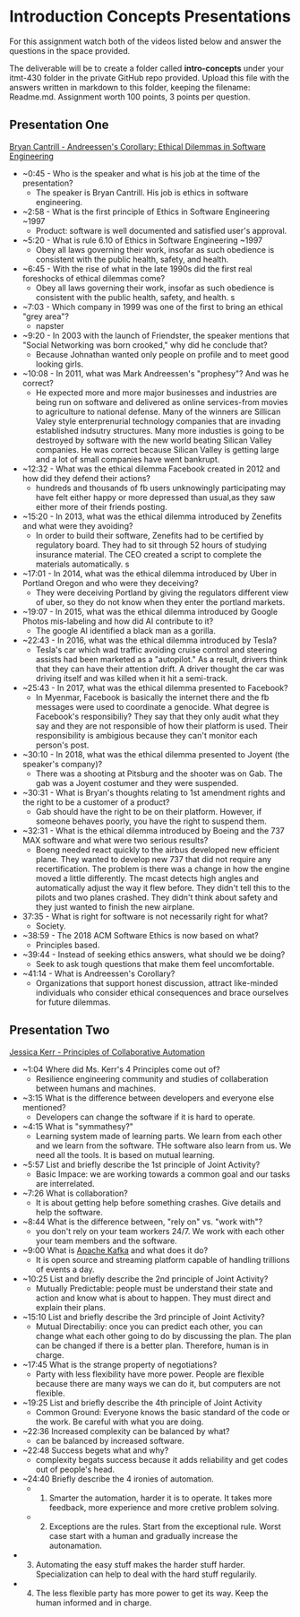 # Introduction Concepts Presentations

For this assignment watch both of the videos listed below and answer the questions in the space provided.

The deliverable will be to create a folder called **intro-concepts** under your itmt-430 folder in the private GitHub repo provided.  Upload this file with the answers written in markdown to this folder, keeping the filename: Readme.md.  Assignment worth 100 points, 3 points per question.

## Presentation One

[Bryan Cantrill - Andreessen's Corollary: Ethical Dilemmas in Software Engineering](https://www.youtube.com/watch?v=0wtvQZijPzg&feature=youtu.be "Bryan Cantrill - Andreessen's Corollary: Ethical Dilemmas in Software Engineering")

* ~0:45 - Who is the speaker and what is his job at the time of the presentation?
  * The speaker is Bryan Cantrill. His job is ethics in software engineering. 
* ~2:58 - What is the first principle of Ethics in Software Engineering ~1997
  * Product: software is well documented and satisfied user's approval.
* ~5:20 - What is rule 6.10 of Ethics in Software Engineering ~1997
  * Obey all laws governing their work, insofar as such obedience is consistent with the public health, safety, and health.
* ~6:45 - With the rise of what in the late 1990s did the first real foreshocks of ethical dilemmas come?
  * Obey all laws governing their work, insofar as such obedience is consistent with the public health, safety, and health. s
* ~7:03 - Which company in 1999 was one of the first to bring an ethical "grey area"?
  * napster
* ~9:20 - In 2003 with the launch of Friendster, the speaker mentions that "Social Networking was born crooked," why did he conclude that?
  * Because Johnathan wanted only people on profile and to meet good looking girls. 
* ~10:08 - In 2011, what was Mark Andreessen's "prophesy"? And was he correct?
  * He expected more and more major businesses and industries are being run on software and delivered as online services-from movies to agriculture to national defense.
Many of the winners are Sillican Valey style enterprenurial technology companies that are invading established indsutry structures. Many more industies is going to be destroyed by software with the new world beating Silican Valley companies. 
He was correct because Silican Valley is getting large and a lot of small companies have went bankrupt. 
* ~12:32 - What was the ethical dilemma Facebook created in 2012 and how did they defend their actions?
  * hundreds and thousands of fb users unknowingly participating may have felt either happy or more depressed than usual,as they saw either more of their friends posting.
* ~15:20 -  In 2013, what was the ethical dilemma introduced by Zenefits and what were they avoiding?
  * In order to build their software, Zenefits had to be certified by regulatory board. They had to sit through 52 hours of studying insurance material. The CEO created a script to complete the materials automatically. s
* ~17:01 - In 2014, what was the ethical dilemma introduced by Uber in Portland Oregon and who were they deceiving?
  * They were deceiving Portland by giving the regulators different view of uber, so they do not know when they enter the portland markets.
* ~19:07 - In 2015, what was the ethical dilemma introduced by Google Photos mis-labeling and how did AI contribute to it?
  * The google AI identified a black man as a gorilla. 
* ~22:43 - In 2016, what was the ethical dilemma introduced by Tesla?
  * Tesla's car which wad traffic avoiding cruise control and steering assists had been marketed as a "autopilot." As a result, drivers think that they can have their attention drift. A driver thought the car was driving itself and was killed when it hit a semi-track. 
* ~25:43 - In 2017, what was the ethical dilemma presented to Facebook?
  * In Myenmar, Facebook is basically the internet there and the fb messages were used to coordinate a genocide. What degree is Facebook's responsibiliy? They say that they only audit what they say and they are not responsible of how their platform is used. Their responsibility is ambigious because they can't monitor each person's post.
* ~30:10 - In 2018, what was the ethical dilemma presented to Joyent (the speaker's company)?
  * There was a shooting at Pitsburg and the shooter was on Gab. The gab was a Joyent costumer and they were suspended.
* ~30:31 - What is Bryan's thoughts relating to 1st amendment rights and the right to be a customer of a product?
  * Gab should have the right to be on their platform. However, if someone behaves poorly, you have the right to suspend them. 
* ~32:31 - What is the ethical dilemma introduced by Boeing and the 737 MAX software and what were two serious results?
  * Boeng needed react quickly to the airbus developed new efficient plane. They wanted to develop new 737 that did not require any recertification. The problem is there was a change in how the engine moved a little differently. 
The mcast detects high angles and automatically adjust the way it flew before. They didn't tell this to the pilots and two planes crashed. They didn't think about safety and they just wanted to finish the new airplane. 
* 37:35 - What is right for software is not necessarily right for what?
  * Society. 
* ~38:59 - The 2018 ACM Software Ethics is now based on what?
  * Principles based.
* ~39:44 - Instead of seeking ethics answers, what should we be doing?
  * Seek to ask tough questions that make them feel uncomfortable. 
* ~41:14 - What is Andreessen's Corollary?
  * Organizations that support honest discussion, attract like-minded individuals who consider ethical consequences and brace ourselves for future dilemmas. 

## Presentation Two

[Jessica Kerr - Principles of Collaborative Automation](https://www.youtube.com/watch?v=JY4HPhXuWFg&feature=emb_logo "Jessica Kerr - Principles of Collaborative Automation")

* ~1:04 Where did Ms. Kerr's 4 Principles come out of?
  * Resilience engineering community and studies of collaberation between humans and machines.
* ~3:15 What is the difference between developers and everyone else mentioned?
  * Developers can change the software if it is hard to operate. 
* ~4:15 What is "symmathesy?"
  * Learning system made of learning parts. We learn from each other and we learn from the software. THe software also learn from us. We need all the tools. It is based on mutual learning.
* ~5:57 List and briefly describe the 1st principle of Joint Activity?
  * Basic Impace: we are working towards a common goal and our tasks are interrelated. 
* ~7:26 What is collaboration?
  * It is about getting help before something crashes. Give details and help the software.
* ~8:44 What is the difference between, "rely on" vs. "work with"?
  * you don't rely on your team workers 24/7. We work with each other your team members and the software. 
* ~9:00 What is [Apache Kafka](http://kafka.apache.org/ "Apache Kafka") and what does it do?
  * It is open source and streaming platform capable of handling trillions of events a day. 
* ~10:25 List and briefly describe the 2nd principle of Joint Activity?
  * Mutually Predictable: people must be understand their state and action and know what is about to happen. They must direct and explain their plans.
* ~15:10 List and briefly describe the 3rd principle of Joint Activity?
  * Mutual Directabiliy: once you can predict each other, you can change what each other going to do by discussing the plan. The plan can be changed if there is a better plan. Therefore, human is in charge.
* ~17:45 What is the strange property of negotiations?
  * Party with less flexibility have more power. People are flexible because there are many ways we can do it, but computers are not flexible. 
* ~19:25 List and briefly describe the 4th principle of Joint Activity
  * Common Ground: Everyone knows the basic standard of the code or the work. Be careful with what you are doing.   
* ~22:36 Increased complexity can be balanced by what?
  * can be balanced by increased software. 
* ~22:48 Success begets what and why?
  * complexity begats success because it adds reliability and get codes out of people's head. 
* ~24:40 Briefly describe the 4 ironies of automation.
  * 1. Smarter the automation, harder it is to operate. It takes more feedback, more experience and more cretive problem solving.
  * 2. Exceptions are the rules. Start from the exceptional rule. Worst case start with a human and gradually increase the autonamation. 
* 3. Automating the easy stuff makes the harder stuff harder. Specialization can help to deal with the hard stuff regularily.
* 4. The less flexible party has more power to get its way. Keep the human informed and in charge.
